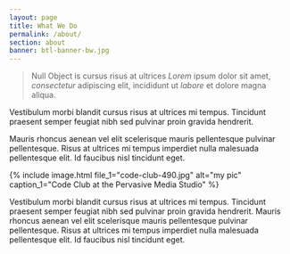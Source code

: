 ```yaml
---
layout: page
title: What We Do
permalink: /about/
section: about
banner: btl-banner-bw.jpg
---
```


> Null Object is cursus risus at ultrices *Lorem* ipsum dolor sit amet, *consectetur* adipiscing elit, incididunt ut *labore* et dolore magna aliqua. 

Vestibulum morbi blandit cursus risus at ultrices mi tempus. Tincidunt praesent semper feugiat nibh sed pulvinar proin gravida hendrerit. 


Mauris rhoncus aenean vel elit scelerisque mauris pellentesque pulvinar pellentesque. Risus at ultrices mi tempus imperdiet nulla malesuada pellentesque elit. Id faucibus nisl tincidunt eget.

{% include image.html 
	file_1="code-club-490.jpg" alt="my pic" 
	caption_1="Code Club at the Pervasive Media Studio" 
%}


Vestibulum morbi blandit cursus risus at ultrices mi tempus. Tincidunt praesent semper feugiat nibh sed pulvinar proin gravida hendrerit. Mauris rhoncus aenean vel elit scelerisque mauris pellentesque pulvinar pellentesque. Risus at ultrices mi tempus imperdiet nulla malesuada pellentesque elit. Id faucibus nisl tincidunt eget.